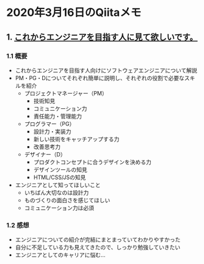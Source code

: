 # 2020年3月16日のQiitaメモ

## 1. [これからエンジニアを目指す人に見て欲しいです。](https://qiita.com/hukusuke1007/items/1f3843a9f044a8affeee)

### 1.1 概要

- これからエンジニアを目指す人向けにソフトウェアエンジニアについて解説
- PM・PG・Dについてそれぞれ簡単に説明し、それぞれの役割で必要なスキルを紹介
  - プロジェクトマネージャー（PM）
    - 技術知見
    - コミュニケーション力
    - 責任能力・管理能力
  - プログラマー（PG）
    - 設計力・実装力
    - 新しい技術をキャッチアップする力
    - 改善思考力
  - デザイナー（D）
    - プロダクトコンセプトに合うデザインを決める力
    - デザインツールの知見
    - HTML/CSS/JSの知見
- エンジニアとして知ってほしいこと
  - いちばん大切なのは設計力
  - ものづくりの面白さを感じてほしい
  - コミュニケーション力は必須

### 1.2 感想

- エンジニアについての紹介が完結にまとまっていてわかりやすかった
- 自分に不足している力も見えてきたので、しっかり勉強していきたい
- エンジニアとしてのキャリアに悩む…
